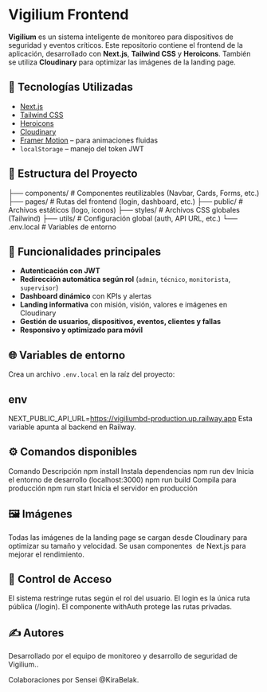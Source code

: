 # Vigilium Frontend

**Vigilium** es un sistema inteligente de monitoreo para dispositivos de seguridad y eventos críticos. Este repositorio contiene el frontend de la aplicación, desarrollado con **Next.js**, **Tailwind CSS** y **Heroicons**. También se utiliza **Cloudinary** para optimizar las imágenes de la landing page.

## 🚀 Tecnologías Utilizadas

- [Next.js](https://nextjs.org/)
- [Tailwind CSS](https://tailwindcss.com/)
- [Heroicons](https://heroicons.com/)
- [Cloudinary](https://cloudinary.com/)
- [Framer Motion](https://www.framer.com/motion/) – para animaciones fluidas
- `localStorage` – manejo del token JWT

## 📁 Estructura del Proyecto
├── components/ # Componentes reutilizables (Navbar, Cards, Forms, etc.) 
├── pages/ # Rutas del frontend (login, dashboard, etc.) 
├── public/ # Archivos estáticos (logo, iconos) 
├── styles/ # Archivos CSS globales (Tailwind) 
├── utils/ # Configuración global (auth, API URL, etc.) 
└── .env.local # Variables de entorno
## 🧠 Funcionalidades principales

- **Autenticación con JWT**
- **Redirección automática según rol** (`admin`, `técnico`, `monitorista`, `supervisor`)
- **Dashboard dinámico** con KPIs y alertas
- **Landing informativa** con misión, visión, valores e imágenes en Cloudinary
- **Gestión de usuarios, dispositivos, eventos, clientes y fallas**
- **Responsivo y optimizado para móvil**

## 🌐 Variables de entorno

Crea un archivo `.env.local` en la raíz del proyecto:

## env
NEXT_PUBLIC_API_URL=https://vigiliumbd-production.up.railway.app
Esta variable apunta al backend en Railway.

## ⚙️ Comandos disponibles
Comando	Descripción
npm install	Instala dependencias
npm run dev	Inicia el entorno de desarrollo (localhost:3000)
npm run build	Compila para producción
npm run start	Inicia el servidor en producción

## 🖼️ Imágenes
Todas las imágenes de la landing page se cargan desde Cloudinary para optimizar su tamaño y velocidad. Se usan componentes <Image /> de Next.js para mejorar el rendimiento.

## 🔐 Control de Acceso
El sistema restringe rutas según el rol del usuario.
El login es la única ruta pública (/login).
El componente withAuth protege las rutas privadas.

## ✍️ Autores
Desarrollado por el equipo de monitoreo y desarrollo de seguridad de Vigilium..

Colaboraciones por Sensei @KiraBelak.







